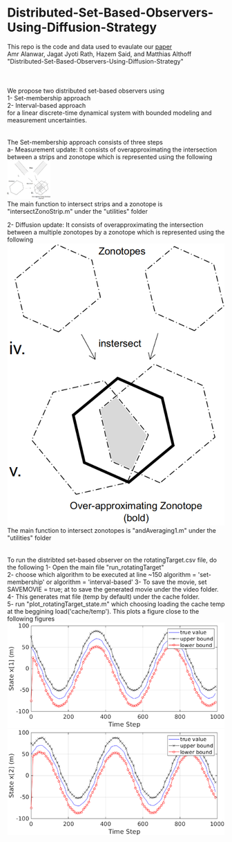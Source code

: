 # Distributed-Set-Based-Observers-Using-Diffusion-Strategy

This repo is the code and data used to evaulate our [paper](https://arxiv.org/abs/2003.10347)   <br />
Amr Alanwar, Jagat Jyoti Rath, Hazem Said, and Matthias Althoff "Distributed-Set-Based-Observers-Using-Diffusion-Strategy"<br />
<br />
<br />
<br />
We propose two distributed set-based observers using <br />
1- Set-membership approach<br />
2- Interval-based approach <br />
 for a linear discrete-time dynamical system with bounded modeling and measurement uncertainties. <br />
<br />
<br />
The Set-membership approach consists of three steps <br />
a- Measurement update: It consists of overapproximating the intersection between a strips and zonotope which is represented using the following
<img
src="output/meas2.png"
raw=true
alt="Subject Pronouns"
style="margin-right: 10px;"
width=100
/><br />
The main function to intersect strips and a zonotope is "intersectZonoStrip.m" under the "utilities" folder

2- Diffusion update: It consists of overapproximating the intersection between a multiple zonotopes by a zonotope which is represented using the following
<img
src="output/diff2.png"
raw=true
alt="Subject Pronouns"
style="margin-right: 10px;"
/><br />
The main function to intersect zonotopes is "andAveraging1.m" under the "utilities" folder
<br />
<br />
<br />
To run the distribted set-based observer on the rotatingTarget.csv file, do the following
1- Open the main file "run_rotatingTarget" <br /> 
2- choose which algorithm to be executed at line ~150 algorithm = 'set-membership' or algorithm = 'interval-based'
3- To save the movie, set<br />
SAVEMOVIE = true; 
at to save the generated movie under the video folder.<br />
4- This generates mat file (temp by default) under the cache folder. <br />
5- run "plot_rotatingTarget_state.m" which choosing loading the cache temp at the beggining load('cache/temp'). This plots a figure close to the following figures
<img
src="output/state_x1.png"
raw=true
alt="Subject Pronouns"
style="margin-right: 10px;"
/><br />
<img
src="output/state_x2.png"
raw=true
alt="Subject Pronouns"
style="margin-right: 10px;"
/><br />
<br />
<br />
<br />
